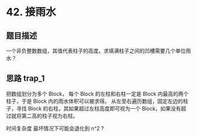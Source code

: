 # 42. 接雨水

## 题目描述
一个非负整数数组，其值代表柱子的高度。求填满柱子之间的凹槽需要几个单位雨水？

## 思路 trap_1
把数组划分为多个 Block， 每个 Block 的左柱和右柱一定是 Block 内最高的两个柱子，于是 Block 内的雨水体积可以被求得。
从左至右遍历数组，固定左边的柱子，寻找 Block 的右柱，其如果超过左柱高度即可视为一个 Block，如果没有超过就将第二高的柱子视为右柱。

时间复杂度
最坏情况下可能会退化到 n^2 ?